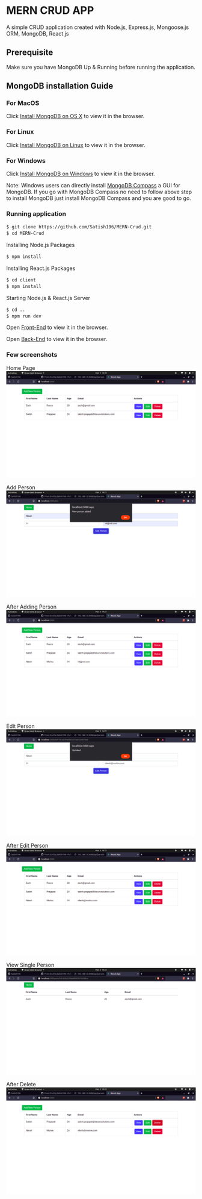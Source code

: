 # MERN CRUD APP

A simple CRUD application created with Node.js, Express.js, Mongoose.js ORM, MongoDB, React.js

## Prerequisite
Make sure you have MongoDB Up & Running before running the application.

## MongoDB installation Guide

### For MacOS
Click [Install MongoDB on OS X](https://docs.mongodb.com/manual/tutorial/install-mongodb-on-os-x/) to view it in the browser.

### For Linux
Click [Install MongoDB on Linux](https://docs.mongodb.com/manual/administration/install-on-linux/) to view it in the browser.

### For Windows
Click [Install MongoDB on Windows](https://docs.mongodb.com/manual/tutorial/install-mongodb-on-windows/) to view it in the browser.

Note: Windows users can directly install [MongoDB Compass](https://www.mongodb.com/products/compass) a GUI for MongoDB. If you go with MongoDB Compass no need to follow above step to install MongoDB just install MongoDB Compass and you are good to go.

### Running application

```sh
$ git clone https://github.com/Satish196/MERN-Crud.git
$ cd MERN-Crud
```

Installing Node.js Packages

```sh
$ npm install
```

Installing React.js Packages

```sh
$ cd client
$ npm install
```

Starting Node.js & React.js Server

```sh
$ cd ..
$ npm run dev
```

Open [Front-End](http://localhost:3000) to view it in the browser.


Open [Back-End](http://localhost:3000/api/person) to view it in the browser.


### Few screenshots

Home Page
![](Screenshots/1.png)

Add Person
![](Screenshots/2.png)

After Adding Person
![](Screenshots/3.png)

Edit Person
![](Screenshots/4.png)

After Edit Person
![](Screenshots/5.png)

View Single Person
![](Screenshots/6.png)

After Delete
![](Screenshots/7.png)